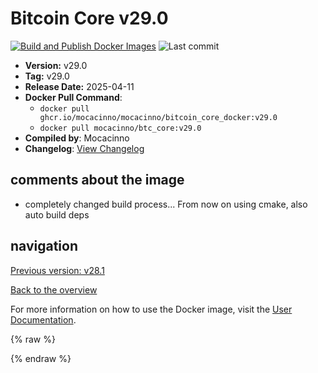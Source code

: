 # Bitcoin Core v29.0

[![Build and Publish Docker Images](https://github.com/mocacinno/bitcoin_core_docker/actions/workflows/build-and-publish.yml/badge.svg?branch=v29.0)](https://github.com/mocacinno/bitcoin_core_docker/actions/workflows/build-and-publish.yml)
![Last commit](https://badgen.net/github/last-commit/mocacinno/bitcoin_core_docker/v29.0)

- **Version:** v29.0
- **Tag:** v29.0
- **Release Date:** 2025-04-11
- **Docker Pull Command**:
  - `docker pull ghcr.io/mocacinno/mocacinno/bitcoin_core_docker:v29.0`
  - `docker pull mocacinno/btc_core:v29.0`
- **Compiled by**: Mocacinno
- **Changelog**: [View Changelog](https://github.com/bitcoin/bitcoin/blob/v29.0/doc/release-notes.md)

## comments about the image

- completely changed build process... From now on using cmake, also auto build deps

## navigation

[Previous version: v28.1](./v28.1.md)

[Back to the overview](./Readme.md)

For more information on how to use the Docker image, visit the [User Documentation](../userdocs/Readme.md).

<!-- Google tag (gtag.js) -->
{% raw %}
<script async src="https://www.googletagmanager.com/gtag/js?id=G-BPC6NC6FF9"></script>
<script>
  window.dataLayer = window.dataLayer || [];
  function gtag(){dataLayer.push(arguments);}
  gtag('js', new Date());
  gtag('config', 'G-BPC6NC6FF9');
</script>
{% endraw %}
